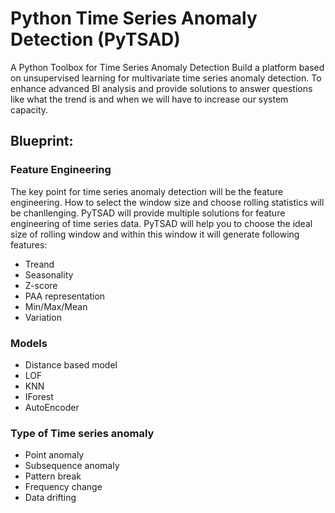 # Python Time Series Anomaly Detection (PyTSAD)
A Python Toolbox for Time Series Anomaly Detection
Build a platform based on unsupervised learning for multivariate time series anomaly detection.
To enhance advanced BI analysis and provide solutions to answer questions like what the trend is and when we will have to increase our system capacity. 
## Blueprint:
### Feature Engineering
The key point for time series anomaly detection will be the feature engineering. How to select the window size and choose rolling statistics will be chanllenging.  PyTSAD will provide multiple solutions for feature engineering of time series data.
PyTSAD will help you to choose the ideal size of rolling window and within this window it will generate following features:
* Treand
* Seasonality
* Z-score
* PAA representation
* Min/Max/Mean
* Variation

### Models
* Distance based model 
* LOF
* KNN
* IForest
* AutoEncoder

### Type of Time series anomaly

* Point anomaly
* Subsequence anomaly 
* Pattern break
* Frequency change
* Data drifting

